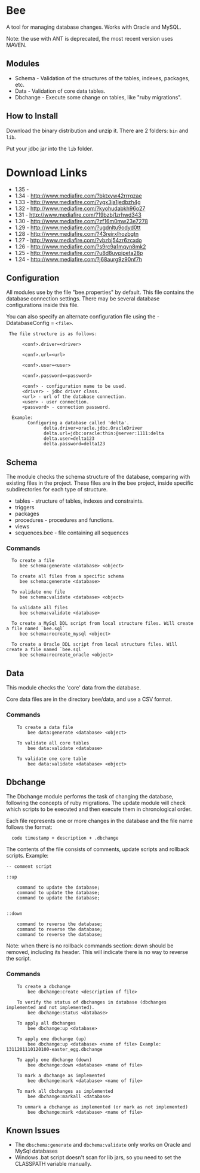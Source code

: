 # Bee

A tool for managing database changes. Works with Oracle and MySQL.

Note: the use with ANT is deprecated, the most recent version uses MAVEN.

## Modules

* Schema - Validation of the structures of the tables, indexes, packages, etc.
* Data - Validation of core data tables.
* Dbchange - Execute some change on tables, like "ruby migrations".

## How to Install

Download the binary distribution and unzip it. There are 2 folders: `bin` and `lib`.

Put your jdbc jar into the `lib` folder.

# Download Links
   * 1.35 - 
   * 1.34 - http://www.mediafire.com/?bktxyw42rrrqzae
   * 1.33 - http://www.mediafire.com/?ygx3ja1jedbzh4g
   * 1.32 - http://www.mediafire.com/?kyohudabkh96o27
   * 1.31 - http://www.mediafire.com/?19bzbi1zrhwd343
   * 1.30 - http://www.mediafire.com/?zf16m0mw23e7278
   * 1.29 - http://www.mediafire.com/?ugdnltu9odyd0tt
   * 1.28 - http://www.mediafire.com/?43reirxlhozbgtn
   * 1.27 - http://www.mediafire.com/?vbzbj54zr6zcxdo
   * 1.26 - http://www.mediafire.com/?s9rc9a1mqyn8mk2
   * 1.25 - http://www.mediafire.com/?u8d8uypipeta28p
   * 1.24 - http://www.mediafire.com/?j68aurg9z90nf7h

## Configuration

All modules use by the file "bee.properties" by default. This file contains the database connection settings. There may be several database configurations inside this file.

You can also specify an alternate configuration file using the -DdatabaseConfig = `<file>`.

     The file structure is as follows: 

          <conf>.driver=<driver>

          <conf>.url=<url>

          <conf>.user=<user>

          <conf>.password=<password>

          <conf> - configuration name to be used.
          <driver> - jdbc driver class.
          <url> - url of the database connection.
          <user> - user connection.
          <password> - connection password.

      Example:
            Configuring a database called 'delta'.
                  delta.driver=oracle.jdbc.OracleDriver
                  delta.url=jdbc:oracle:thin:@server:1111:delta
                  delta.user=delta123
                  delta.password=delta123

## Schema

The module checks the schema structure of the database, comparing with existing files in the project. These files are in the bee project, inside specific subdirectories for each type of structure.

   * tables - structure of tables, indexes and constraints.
   * triggers
   * packages
   * procedures - procedures and functions.
   * views
   * sequences.bee - file containing all sequences

### Commands

      To create a file
         bee schema:generate <database> <object>

      To create all files from a specific schema
         bee schema:generate <database>

      To validate one file
         bee schema:validate <database> <object>

      To validate all files
         bee schema:validate <database>

      To create a MySql DDL script from local structure files. Will create a file named `bee.sql`
         bee schema:recreate_mysql <object>

      To create a Oracle DDL script from local structure files. Will create a file named `bee.sql`
         bee schema:recreate_oracle <object>


## Data

This module checks the 'core' data from the database.

Core data files are in the directory bee/data, and use a CSV format.

### Commands

        To create a data file
            bee data:generate <database> <object>

        To validate all core tables
            bee data:validate <database>

        To validate one core table
            bee data:validate <database> <object>


## Dbchange

The Dbchange module performs the task of changing the database, following the concepts of ruby migrations. The update module will check which scripts to be executed and then execute them in chronological order.


Each file represents one or more changes in the database and the file name follows the format:

      code timestamp + description + .dbchange


The contents of the file consists of comments, update scripts and rollback scripts. Example:

    -- comment script

    ::up

        command to update the database;
        command to update the database;
        command to update the database;


    ::down
        
        command to reverse the database;
        command to reverse the database;
        command to reverse the database;


Note:  when there is no rollback commands section: down should be removed, including its header. This will indicate there is no way to reverse the script.

### Commands

        To create a dbchange
            bee dbchange:create <description of file>

        To verify the status of dbchanges in database (dbchanges implemented and not implemented).
            bee dbchange:status <database>

        To apply all dbchanges
            bee dbchange:up <database>

        To apply one dbchange (up)
            bee dbchange:up <database> <name of file> Example: 1311201110120100-easter_egg.dbchange

        To apply one dbchange (down)
            bee dbchange:down <database> <name of file>
            
        To mark a dbchange as implemented
        	bee dbchange:mark <database> <name of file>
        	
        To mark all dbchanges as implemented
        	bee dbchange:markall <database>
        	
        To unmark a dbchange as implemented (or mark as not implemented)
        	bee dbchange:mark <database> <name of file>


## Known Issues

* The `dbschema:generate` and `dbchema:validate` only works on Oracle and MySql databases
* Windows .bat script doesn't scan for lib jars, so you need to set the CLASSPATH variable manually.
